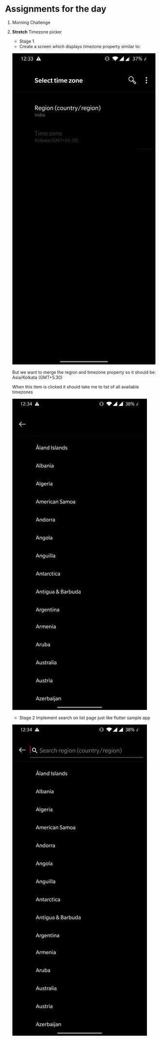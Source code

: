 # Assignments for the day

1. Morning Challenge
2. **Stretch** Timezone picker 
    - Stage 1
    - Create a screen which displays timezone property similar to:
     
     ![](screenshots/timezonePicker.jpeg)
     
     But we want to merge the region and timezone property
     so it should be: Asia/Kolkata (GMT+5.30)
     
     When this item is clicked it should take me to list of all available timezones
     
     ![](screenshots/timezoneList.jpeg)
        
     - Stage 2
     Implement search on list page just like flutter sample app
     
     ![](screenshots/timezoneList%20Search.jpeg)
